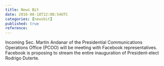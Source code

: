 ```yaml
---
title: News Bit
date: 2016-06-18T22:08:54UTC
categories: [newsbit]
published: true
reference: 
---
```


Incoming Sec. Martin Andanar of the Presidential Communications Operations Office (PCOO) will be meeting with Facebook representatives.
Facebook is proposing to stream the entire inauguration of President-elect Rodrigo Duterte.
